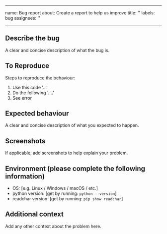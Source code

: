 ______________________________________________________________________

name: Bug report about: Create a report to help us improve title: '' labels: bug
assignees: ''

______________________________________________________________________

## Describe the bug

A clear and concise description of what the bug is.

## To Reproduce

Steps to reproduce the behaviour:

1. Use this code '...'
1. Do the following '....'
1. See error

## Expected behaviour

A clear and concise description of what you expected to happen.

## Screenshots

If applicable, add screenshots to help explain your problem.

## Environment (please complete the following information)

- OS: \[e.g. Linux / Windows / macOS / etc.\]
- python version: \[get by running: `python --version`\]
- readchar version: \[get by running: `pip show readchar`\]

## Additional context

Add any other context about the problem here.

